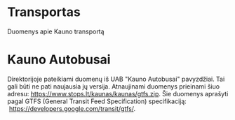 # Transportas
Duomenys apie Kauno transportą

# Kauno Autobusai 
Direktorijoje pateikiami duomenų iš UAB "Kauno Autobusai" pavyzdžiai. Tai gali būti ne pati naujausia jų versija. Atnaujinami duomenys prieinami šiuo adresu: https://www.stops.lt/kaunas/kaunas/gtfs.zip. Šie duomenys aprašyti pagal GTFS (General Transit Feed Specification) specifikaciją:  https://developers.google.com/transit/gtfs/.
